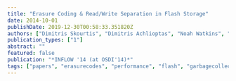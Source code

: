 ```yaml
---
title: "Erasure Coding & Read/Write Separation in Flash Storage"
date: 2014-10-01
publishDate: 2019-12-30T00:58:33.351820Z
authors: ["Dimitris Skourtis", "Dimitris Achlioptas", "Noah Watkins", "Carlos Maltzahn", "Scott Brandt"]
publication_types: ["1"]
abstract: ""
featured: false
publication: "*INFLOW '14 (at OSDI'14)*"
tags: ["papers", "erasurecodes", "performance", "flash", "garbagecollection", "predictable"]
---
```


